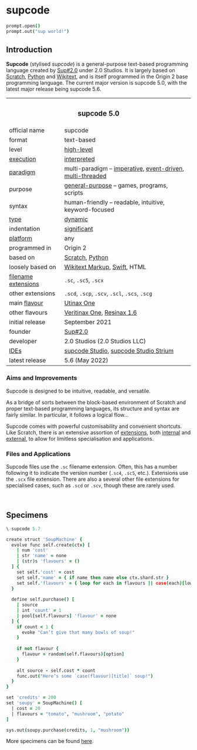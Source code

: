 # supcode

```coffee
prompt.open()
prompt.out("sup world!")
```


## Introduction

**Supcode** (stylised *supcode*) is a general-purpose text-based programming language created by [Sup#2.0](https://github.com/Sup2point0) under 2.0 Studios. It is largely based on [Scratch](https://scratch.mit.edu), [Python](https://python.org) and [Wikitext](https://mediawiki.org/wiki/Wikitext), and is itself programmed in the Origin 2 base programming language. The current major version is supcode 5.0, with the latest major release being supcode 5.6.

<table>
  <tr>
    <th colspan="2"> <h3> supcode 5.0 </h3> </th>
  </tr>
  <tr>
    <td> official name </td>
    <td> supcode </td>
  </tr>
  <tr>
    <td> format </td>
    <td> text-based </td>
  </tr>
  <tr>
    <td> level </td>
    <td> <a href="https://wikipedia.org/wiki/High-level_programming_language">high-level</a> </td>
  </tr>
  <tr>
    <td> <a href="https://wikipedia.org/wiki/Execution_(computing)">execution</a> </td>
    <td> <a href="https://wikipedia.org/wiki/Interpreter_(computing)">interpreted</a> </td>
  </tr>
  <tr>
    <td> <a href="https://wikipedia.org/wiki/Programming_paradigm">paradigm</a> </td>
    <td> multi-paradigm – <a href="https://wikipedia.org/wiki/Imperative_programming">imperative</a>, <a href="https://wikipedia.org/wiki/Event-driven_programming">event-driven</a>, <a href="https://wikipedia.org/wiki/Parallel_computing">multi-threaded</a> </td>
  </tr>
  <tr>
    <td> purpose </td>
    <td> <a href="https://wikipedia.org/wiki/General-purpose_programming_language">general-purpose</a> – games, programs, scripts </td>
  </tr>
  <tr>
    <td> syntax </td>
    <td> human-friendly – readable, intuitive, keyword-focused </td>
  </tr>
  <tr>
    <td> <a href="https://wikipedia.org/wiki/Type_system">type</a> </td>
    <td> <a href="https://wikipedia.org/wiki/Type_system#DYNAMIC">dynamic</a> </td>
  </tr>
  <tr>
    <td> indentation </td>
    <td> <a href="https://wikipedia.org/wiki/Off-side_rule">significant</a> </td>
  </tr>
  <tr>
    <td> <a href="https://wikipedia.org/wiki/Operating_system">platform</a> </td>
    <td> any </td>
  </tr>
  <tr>
    <td> programmed in </td>
    <td> Origin 2 </td>
  </tr>
  <tr>
    <td> based on </td>
    <td> <a href="https://scratch.mit.edu">Scratch</a>, <a href="https://python.org">Python</a> </td>
  </tr>
  <tr>
    <td> loosely based on </td>
    <td> <a href="https://mediawiki.org/wiki/Wikitext">Wikitext Markup</a>, <a href="https://swift.org">Swift</a>, HTML </td>
  </tr>
  <tr>
    <td> <a href="https://wikipedia.org/wiki/Filename_extension">filename extensions</a> </td>
    <td> <code>.sc</code>, <code>.sc5</code>, <code>.scx</code> </td>
  </tr>
  <tr>
    <td> other extensions </td>
    <td> <code>.scd</code>, <code>.scp</code>, <code>.scv</code>, <code>.scl</code>, <code>.scs</code>, <code>.scg</code> </td>
  </tr>
  <tr>
    <td> main <a href="https://wikipedia.org/wiki/Flavors_(programming_language)">flavour</a> </td>
    <td> <a href="source/syntax.md#utinax">Utinax One</a> </td>
  </tr>
  <tr>
    <td> other flavours </td>
    <td> <a href="source/syntax.md#veritinax">Veritinax One</a>, <a href="source/syntax.md#resinax">Resinax 1.6</a> </td>
  </tr>
  <tr>
    <td> initial release </td>
    <td> September 2021 </td>
  </tr>
  <tr>
    <td> founder </td>
    <td> <a href="https://github.com/Sup2point0">Sup#2.0</a> </td>
  </tr>
  <tr>
    <td> developer </td>
    <td> 2.0 Studios (2.0 Studios LLC) </td>
  </tr>
  <tr>
    <td> <a href="https://wikipedia.org/wiki/Integrated_development_environment">IDEs</a> </td>
    <td> <a href="suplus/supcode%20Studio">supcode Studio</a>, <a href="suplus/supcode%20Studio/supcode%20Studio%20Strium">supcode Studio Strium</a> </td>
  </tr>
  <tr>
    <td> latest release </td>
    <td> 5.6 (May 2022) </td>
  </tr>
</table>

### Aims and Improvements
Supcode is designed to be intuitive, readable, and versatile.

As a bridge of sorts between the block-based environment of Scratch and proper text-based programming languages, its structure and syntax are fairly similar. In particular, it follows a logical flow...

Supcode comes with powerful customisability and convenient shortcuts. Like Scratch, there is an extensive assortion of [extensions](extensions), both [internal](extensions/ixtensions) and [external](extensions), to allow for limitless specialisation and applications.

### Files and Applications
Supcode files use the `.sc` filename extension. Often, this has a number following it to indicate the version number (`.sc4`, `.sc5`, etc.). Extensions use the `.scx` file extension. There are also a several other file extensions for specialised cases, such as `.scd` or `.scv`, though these are rarely used.


<br>


## Specimens

```coffee
\ supcode 5.7

create struct 'SoupMachine' {
  evolve func self.create(ctx) [
    | num 'cost'
    | str 'name' = none
    | (str)s 'flavours' = ()
  ] {
    set self.'cost' = cost
    set self.'name' = { if name then name else ctx.shard.str }
    set self.'flavours' = { loop for each in flavours || case(each)[lower]}
  }
  
  define self.purchase() [
    | source
    | int 'count' = 1
    | pool[self.flavours] 'flavour' = none
  ] {
    if count < 1 {
      evoke "Can’t give that many bowls of soup!"
    }
    
    if not flavour {
      flavour = random(self.flavours)[option]
    }
    
    alt source - self.cost * count
    func.out("Here’s some `case(flavour)[title]` soup!")
  }
}

set 'credits' = 200
set 'soupy' = SoupMachine() [
  | cost = 20
  | flavours = "tomato", "mushroom", "potato"
]

sys.out(soupy.purchase(credits, 1, "mushroom"))
```

More specimens can be found [here](specimens).
